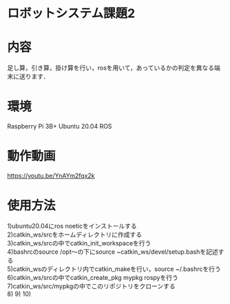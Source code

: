 # ロボットシステム課題2
# 内容
足し算，引き算，掛け算を行い，rosを用いて，あっているかの判定を異なる端末に送ります．
# 環境
Raspberry Pi 3B+
Ubuntu 20.04 ROS 
# 動作動画
https://youtu.be/YnAYm2fqx2k

# 使用方法
1)ubuntu20.04にros noeticをインストールする  
2)catkin_ws/srcをホームディレクトリに作成する  
3)catkin_ws/srcの中でcatkin_init_workspaceを行う  
4)bashrcのsource /opt～の下にsource ~catkin_ws/devel/setup.bashを記述する  
5)catkin_wsのディレクトリ内でcatkin_makeを行い，source ~/.bashrcを行う  
6)catkin_ws/srcの中でcatkin_create_pkg mypkg rospyを行う  
7)catkin_ws/src/mypkgの中でこのリポジトリをクローンする  
8)
9)
10)
